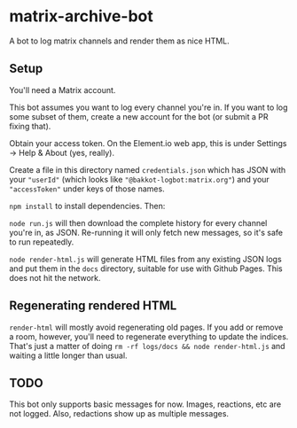 # matrix-archive-bot

A bot to log matrix channels and render them as nice HTML.

## Setup

You'll need a Matrix account.

This bot assumes you want to log every channel you're in. If you want to log some subset of them, create a new account for the bot (or submit a PR fixing that).

Obtain your access token. On the Element.io web app, this is under Settings -> Help & About (yes, really).

Create a file in this directory named `credentials.json` which has JSON with your `"userId"` (which looks like `"@bakkot-logbot:matrix.org"`) and your `"accessToken"` under keys of those names.

`npm install` to install dependencies. Then:

`node run.js` will then download the complete history for every channel you're in, as JSON. Re-running it will only fetch new messages, so it's safe to run repeatedly.

`node render-html.js` will generate HTML files from any existing JSON logs and put them in the `docs` directory, suitable for use with Github Pages. This does not hit the network.

## Regenerating rendered HTML

`render-html` will mostly avoid regenerating old pages. If you add or remove a room, however, you'll need to regenerate everything to update the indices. That's just a matter of doing `rm -rf logs/docs && node render-html.js` and waiting a little longer than usual.

## TODO

This bot only supports basic messages for now. Images, reactions, etc are not logged. Also, redactions show up as multiple messages.
